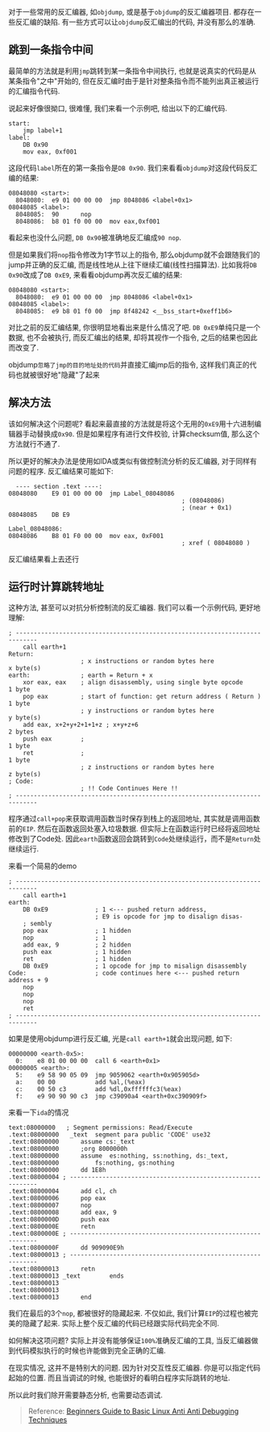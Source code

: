 对于一些常用的反汇编器, 如`objdump`, 或是基于`objdump`的反汇编器项目. 都存在一些反汇编的缺陷. 有一些方式可以让`objdump`反汇编出的代码, 并没有那么的准确.

##  跳到一条指令中间

最简单的方法就是利用`jmp`跳转到某一条指令中间执行, 也就是说真实的代码是从某条指令"之中"开始的, 但在反汇编时由于是针对整条指令而不能列出真正被运行的汇编指令代码. 

说起来好像很拗口, 很难懂, 我们来看一个示例吧, 给出以下的汇编代码.

```
start:
	jmp label+1
label: 	
	DB 0x90
	mov eax, 0xf001
```

这段代码`label`所在的第一条指令是`DB 0x90`. 我们来看看`objdump`对这段代码反汇编的结果:

```
08048080 <start>:
  8048080: 	e9 01 00 00 00 	jmp 8048086 <label+0x1>
08048085 <label>:
  8048085: 	90 		nop
  8048086: 	b8 01 f0 00 00 	mov eax,0xf001
```

看起来也没什么问题, `DB 0x90`被准确地反汇编成`90 nop`. 

但是如果我们将`nop`指令修改为1字节以上的指令, 那么objdump就不会跟随我们的jump并正确的反汇编, 而是线性地从上往下继续汇编(线性扫描算法). 比如我将`DB 0x90`改成了`DB 0xE9`, 来看看objdump再次反汇编的结果:

```
08048080 <start>:
  8048080: 	e9 01 00 00 00 	jmp 8048086 <label+0x1>
08048085 <label>:
  8048085: 	e9 b8 01 f0 00 	jmp 8f48242 <__bss_start+0xeff1b6>
```

对比之前的反汇编结果, 你很明显地看出来是什么情况了吧. `DB 0xE9`单纯只是一个数据, 也不会被执行, 而反汇编出的结果, 却将其视作一个指令, 之后的结果也因此而改变了.

objdump`忽略了jmp的目的地址处的代码`并直接汇编jmp后的指令, 这样我们真正的代码也就被很好地"隐藏"了起来

## 解决方法

该如何解决这个问题呢? 看起来最直接的方法就是将这个无用的`0xE9`用十六进制编辑器手动替换成`0x90`. 但是如果程序有进行文件校验, 计算checksum值, 那么这个方法就行不通了. 

所以更好的解决办法是使用如IDA或类似有做控制流分析的反汇编器, 对于同样有问题的程序. 反汇编结果可能如下: 

```
  ---- section .text ----:
08048080 	E9 01 00 00 00 	jmp Label_08048086
			                                    ; (08048086)
			                                    ; (near + 0x1)
08048085 	DB E9

Label_08048086:
08048086	B8 01 F0 00 00	mov eax, 0xF001
			                                    ; xref ( 08048080 ) 
```

反汇编结果看上去还行

## 运行时计算跳转地址

这种方法, 甚至可以对抗分析控制流的反汇编器. 我们可以看一个示例代码, 更好地理解:

```
; ----------------------------------------------------------------------------
    call earth+1
Return:
                    ; x instructions or random bytes here               x byte(s)
earth:              ; earth = Return + x
    xor eax, eax    ; align disassembly, using single byte opcode       1 byte
    pop eax         ; start of function: get return address ( Return )  1 byte
                    ; y instructions or random bytes here               y byte(s)
    add eax, x+2+y+2+1+1+z ; x+y+z+6                                    2 bytes
    push eax        ;                                                   1 byte
    ret             ;                                                   1 byte
                    ; z instructions or random bytes here               z byte(s)
; Code:
                    ; !! Code Continues Here !!
; ----------------------------------------------------------------------------
```

程序通过`call+pop`来获取调用函数当时保存到栈上的返回地址, 其实就是调用函数前的`EIP`. 然后在函数返回处塞入垃圾数据. 但实际上在函数运行时已经将返回地址修改到了Code处. 因此`earth`函数返回会跳转到`Code`处继续运行，而不是`Return`处继续运行.

来看一个简易的demo

```
; ----------------------------------------------------------------------------
	call earth+1
earth: 	
    DB 0xE9 	        ; 1 <--- pushed return address,
		                ; E9 is opcode for jmp to disalign disas-
	; sembly
	pop eax 	        ; 1 hidden
	nop 	            ; 1
	add eax, 9 	        ; 2 hidden
	push eax 	        ; 1 hidden
	ret 	            ; 1 hidden
	DB 0xE9 	        ; 1 opcode for jmp to misalign disassembly
Code: 	                ; code continues here <--- pushed return address + 9
	nop
	nop
	nop
	ret
; ----------------------------------------------------------------------------
```

如果是使用objdump进行反汇编, 光是`call earth+1`就会出现问题, 如下:

```
00000000 <earth-0x5>:
  0: 	e8 01 00 00 00 	call 6 <earth+0x1>
00000005 <earth>:
  5: 	e9 58 90 05 09 	jmp 9059062 <earth+0x905905d>
  a: 	00 00 		    add %al,(%eax)
  c: 	00 50 c3 		add %dl,0xffffffc3(%eax)
  f: 	e9 90 90 90 c3 	jmp c39090a4 <earth+0xc390909f>
```

来看一下`ida`的情况

```
text:08000000 	; Segment permissions: Read/Execute
.text:08000000	 _text 	segment para public 'CODE' use32
.text:08000000 		assume cs:_text
.text:08000000 		;org 8000000h
.text:08000000 		assume 	es:nothing, ss:nothing, ds:_text,
.text:08000000 			fs:nothing, gs:nothing
.text:08000000 		dd 1E8h
.text:08000004 ; -------------------------------------------------------------
.text:08000004 		add cl, ch
.text:08000006 		pop eax
.text:08000007 		nop
.text:08000008 		add eax, 9
.text:0800000D 		push eax
.text:0800000E 		retn
.text:0800000E ; -------------------------------------------------------------
.text:0800000F 		dd 909090E9h
.text:08000013 ; -------------------------------------------------------------
.text:08000013 		retn
.text:08000013 _text 		ends
.text:08000013
.text:08000013
.text:08000013 		end
```

我们在最后的3个`nop`, 都被很好的隐藏起来. 不仅如此, 我们计算`EIP`的过程也被完美的隐藏了起来. 实际上整个反汇编的代码已经跟实际代码完全不同.

如何解决这项问题? 实际上并没有能够保证`100%`准确反汇编的工具, 当反汇编器做到代码模拟执行的时候也许能做到完全正确的汇编.

在现实情况, 这并不是特别大的问题. 因为针对交互性反汇编器. 你是可以指定代码起始的位置. 而且当调试的时候, 也能很好的看明白程序实际跳转的地址.

所以此时我们除开需要静态分析, 也需要动态调试.




> Reference: [Beginners Guide to Basic Linux Anti Anti Debugging Techniques](http://www.stonedcoder.org/~kd/lib/14-61-1-PB.pdf)


